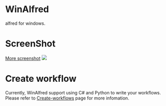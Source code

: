 WinAlfred
=========

alfred for windows.


ScreenShot
=========

<a href="https://github.com/qianlifeng/WinAlfred/wiki/Screenshot">More screenshot</a>
<img src="http://ww4.sinaimg.cn/large/684a4a64gw1ec8rwdmqvbg20zk0m8qih.gif" />

Create workflow
=========

Currently, WinAlfred support using C# and Python to write your workflows. Please refer to [Create-workflows](https://github.com/qianlifeng/WinAlfred/wiki/Create-workflows) page for more infomation.
